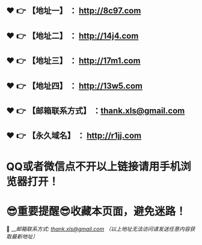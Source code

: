 :heart: :point_right: 【地址一】 ： http://8c97.com 
------
:heart: :point_right: 【地址二】 ： http://14j4.com
------
:heart: :point_right: 【地址三】 ： http://17m1.com
------
:heart: :point_right: 【地址四】 ： http://13w5.com
------
:heart: :point_right: 【邮箱联系方式】 ：thank.xls@gmail.com
------
:heart: :point_right: 【永久域名】 ： http://r1jj.com
------
# QQ或者微信点不开以上链接请用手机浏览器打开！
# :sunglasses:重要提醒:sunglasses:收藏本页面，避免迷路！
:e-mail: ___邮箱联系方式: thank.xls@gmail.com （以上地址无法访问请发送任意内容获取最新地址）_

